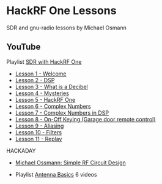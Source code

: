 # HackRF One Lessons

SDR and gnu-radio lessons by Michael Osmann

## YouTube

Playlist [SDR with HackRF One](https://www.youtube.com/watch?v=zNUCiGVJQo0&list=PL75kaTo_bJqmw0wJYw3Jw5_4MWBd-32IG)

* [Lesson 1 - Welcome](https://www.youtube.com/watch?v=zNUCiGVJQo0)
* [Lesson 2 - DSP](https://www.youtube.com/watch?v=QnITE5avua8)
* [Lesson 3 - What is a Decibel](https://www.youtube.com/watch?v=jNpRPX3FjtY)
* [Lesson 4 - Mysteries](https://www.youtube.com/watch?v=g62C6bvkvBs)
* [Lesson 5 - HackRF One](https://www.youtube.com/watch?v=08T1qMNw0YA)
* [Lesson 6 - Complex Numbers](https://www.youtube.com/watch?v=37N0ra1CnnI)
* [Lesson 7 - Complex Numbers in DSP](https://www.youtube.com/watch?v=23m8-mQel-4)
* [Lesson 8 - On-Off Keying (Garage door remote control)](https://www.youtube.com/watch?v=8MIS1gohKgI)
* [Lesson 9 - Aliasing](https://www.youtube.com/watch?v=nVkne3N9q6I)
* [Lesson 10 - Filters](https://www.youtube.com/watch?v=0csVDUKod9U)
* [Lesson 11 - Replay](https://www.youtube.com/watch?v=DbuQsq4QjR4)

HACKADAY

* [Michael Ossmann: Simple RF Circuit Design](https://www.youtube.com/watch?v=TnRn3Kn_aXg&t=677s)

* Playlist [Antenna Basics](https://www.youtube.com/watch?v=dMUyRPdZK5w&list=PL_tws4AXg7authztKFg5ZN5qWGtq3N_nI) 6 videos

